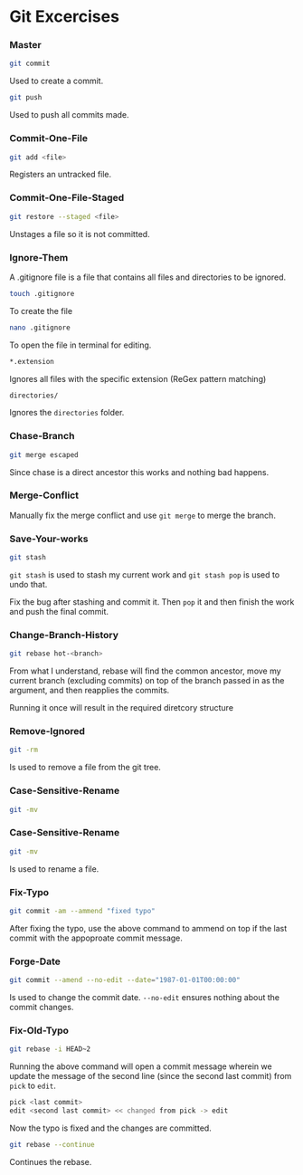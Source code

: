 # Git Excercises


### Master

```sh
git commit
```

Used to create a commit.

```sh
git push
```

Used to push all commits made.

### Commit-One-File

```sh
git add <file>
```

Registers an untracked file.

### Commit-One-File-Staged

```sh
git restore --staged <file>
```

Unstages a file so it is not committed.

### Ignore-Them

A .gitignore file is a file that contains all files and directories to be ignored.

```sh
touch .gitignore
```

To create the file

```sh
nano .gitignore
```

To open the file in terminal for editing.

```sh
*.extension
```

Ignores all files with the specific extension (ReGex pattern matching)

```sh
directories/
```

Ignores the `directories` folder.

### Chase-Branch

```sh
git merge escaped
```

Since chase is a direct ancestor this works and nothing bad happens.

### Merge-Conflict

Manually fix the merge conflict and use `git merge` to merge the branch.

### Save-Your-works

```sh
git stash 
```
`git stash` is used to stash my current work and `git stash pop` is used to undo that.

Fix the bug after stashing and commit it. Then `pop` it and then finish the work and push the final commit.

### Change-Branch-History

```sh
git rebase hot-<branch>
```

From what I understand, rebase will find the common ancestor, move my current branch (excluding commits) on top of the branch passed in as the argument, and then reapplies the commits.

Running it once will result in the required diretcory structure

### Remove-Ignored

```sh
git -rm
```

Is used to remove a file from the git tree.

### Case-Sensitive-Rename

```sh
git -mv
```

### Case-Sensitive-Rename

```sh
git -mv
```

Is used to rename a file.

### Fix-Typo

```sh
git commit -am --ammend "fixed typo"
```

After fixing the typo, use the above command to ammend on top if the last commit with the appoproate commit message.

### Forge-Date

```sh
git commit --amend --no-edit --date="1987-01-01T00:00:00"
```

Is used to change the commit date. `--no-edit` ensures nothing about the commit changes.

### Fix-Old-Typo        

```sh
git rebase -i HEAD~2
```

Running the above command will open a commit message wherein we update the message of the second line (since the second last commit) from `pick` to `edit`. 

```sh
pick <last commit>
edit <second last commit> << changed from pick -> edit
```

Now the typo is fixed and the changes are committed.

```sh
git rebase --continue
```

Continues the rebase.
